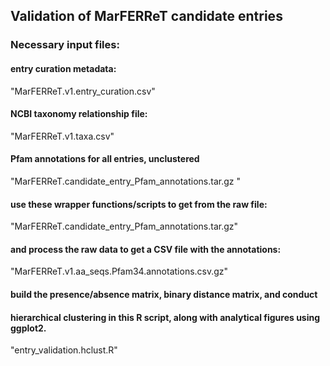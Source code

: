 ## Validation of MarFERReT candidate entries

### Necessary input files:
#### entry curation metadata:
"MarFERReT.v1.entry_curation.csv"
#### NCBI taxonomy relationship file:
"MarFERReT.v1.taxa.csv"
#### Pfam annotations for all entries, unclustered
"MarFERReT.candidate_entry_Pfam_annotations.tar.gz "

#### use these wrapper functions/scripts to get from the raw file:
"MarFERReT.candidate_entry_Pfam_annotations.tar.gz"
#### and process the raw data to get a CSV file with the annotations:
"MarFERReT.v1.aa_seqs.Pfam34.annotations.csv.gz"
    
#### build the presence/absence matrix, binary distance matrix, and conduct
#### hierarchical clustering in this R script, along with analytical figures using ggplot2. 
"entry_validation.hclust.R"



